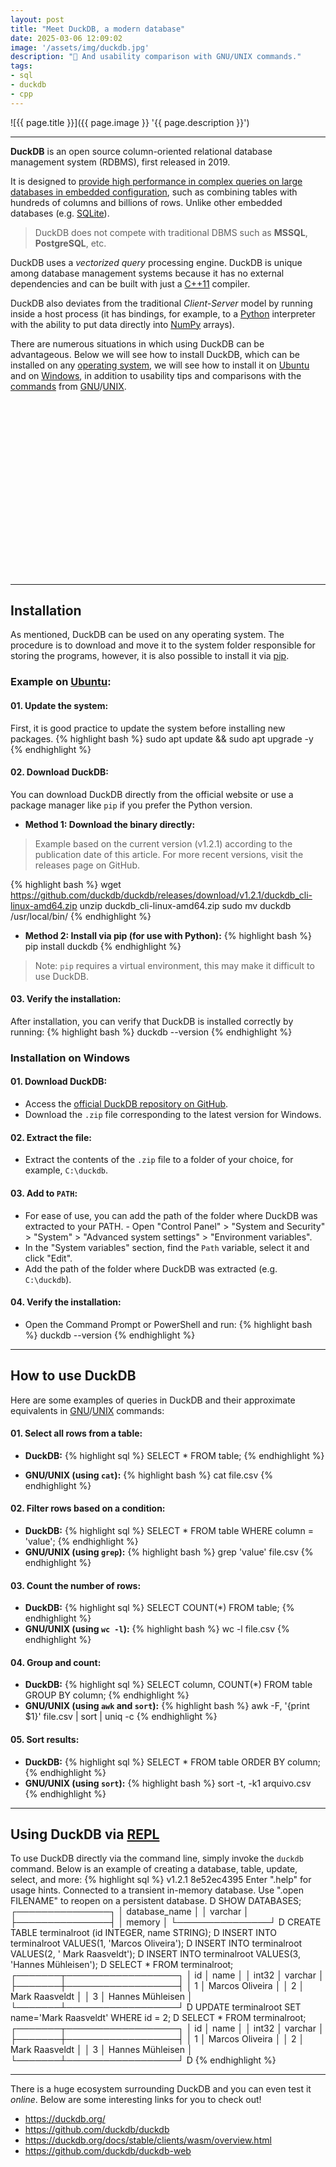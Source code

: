 ```yaml
---
layout: post
title: "Meet DuckDB, a modern database"
date: 2025-03-06 12:09:02
image: '/assets/img/duckdb.jpg'
description: "🚀 And usability comparison with GNU/UNIX commands."
tags:
- sql
- duckdb
- cpp
---
```


![{{ page.title }}]({{ page.image }} '{{ page.description }}')

---

**DuckDB** is an open source column-oriented relational database management system (RDBMS), first released in 2019.

It is designed to <u>provide high performance in complex queries on large databases in embedded configuration</u>, such as combining tables with hundreds of columns and billions of rows. Unlike other embedded databases (e.g. [SQLite](https://terminalroot.com/tags#sql)).

> DuckDB does not compete with traditional DBMS such as **MSSQL**, **PostgreSQL**, etc.

DuckDB uses a *vectorized query* processing engine. DuckDB is unique among database management systems because it has no external dependencies and can be built with just a [C++11](https://terminalroot.com/tags#cpp) compiler.

DuckDB also deviates from the traditional *Client-Server* model by running inside a host process (it has bindings, for example, to a [Python](https://terminalroot.com/tags#python) interpreter with the ability to put data directly into [NumPy](https://terminalroot.com/numcpp-numpy-for-cpp/) arrays).

There are numerous situations in which using DuckDB can be advantageous. Below we will see how to install DuckDB, which can be installed on any [operating system](https://terminalroot.com/tags#operatingsystem), we will see how to install it on [Ubuntu](https://terminalroot.com/tags#ubuntu) and on [Windows](https://terminalroot.com/tags#windows), in addition to usability tips and comparisons with the [commands](https://terminalroot.com/tags#commands) from [GNU](https://terminalroot.com/tags#gnu)/[UNIX](https://terminalroot.com/tags#unix).


<!-- SQUARE - GAMES ROOT -->
<script async src="//pagead2.googlesyndication.com/pagead/js/adsbygoogle.js"></script>
<ins class="adsbygoogle"
style="display:inline-block;width:336px;height:280px"
data-ad-client="ca-pub-2838251107855362"
data-ad-slot="5351066970"></ins>
<script>
(adsbygoogle = window.adsbygoogle || []).push({});
</script>

---

## Installation

As mentioned, DuckDB can be used on any operating system. The procedure is to download and move it to the system folder responsible for storing the programs, however, it is also possible to install it via [pip](https://pypi.org/project/pip/).

### Example on [Ubuntu](https://terminalroot.com/tags#ubuntu):
#### 01. **Update the system:**
First, it is good practice to update the system before installing new packages. 
{% highlight bash %}
sudo apt update && sudo apt upgrade -y
{% endhighlight %}

#### 02. **Download DuckDB:**
You can download DuckDB directly from the official website or use a package manager like `pip` if you prefer the Python version.
- **Method 1: Download the binary directly:**
> Example based on the current version (v1.2.1) according to the publication date of this article. For more recent versions, visit the releases page on GitHub.

{% highlight bash %}
wget https://github.com/duckdb/duckdb/releases/download/v1.2.1/duckdb_cli-linux-amd64.zip
unzip duckdb_cli-linux-amd64.zip
sudo mv duckdb /usr/local/bin/
{% endhighlight %}

- **Method 2: Install via pip (for use with Python):**
{% highlight bash %}
pip install duckdb
{% endhighlight %}
> Note: `pip` requires a virtual environment, this may make it difficult to use DuckDB.

#### 03. **Verify the installation:**
After installation, you can verify that DuckDB is installed correctly by running:
{% highlight bash %}
duckdb --version
{% endhighlight %}

### Installation on Windows
#### 01. **Download DuckDB:**
- Access the [official DuckDB repository on GitHub](https://github.com/duckdb/duckdb/releases).
- Download the `.zip` file corresponding to the latest version for Windows.

#### 02. **Extract the file:**
- Extract the contents of the `.zip` file to a folder of your choice, for example, `C:\duckdb`.

#### 03. **Add to `PATH`:**
- For ease of use, you can add the path of the folder where DuckDB was extracted to your PATH. - Open "Control Panel" > "System and Security" > "System" > "Advanced system settings" > "Environment variables".
- In the "System variables" section, find the `Path` variable, select it and click "Edit".
- Add the path of the folder where DuckDB was extracted (e.g. `C:\duckdb`).

#### 04. **Verify the installation:**
- Open the Command Prompt or PowerShell and run:
{% highlight bash %}
duckdb --version
{% endhighlight %}


<!-- RECTANGLE 2 - OnParagragraph -->
<script async src="//pagead2.googlesyndication.com/pagead/js/adsbygoogle.js"></script>
<ins class="adsbygoogle"
style="display:block; text-align:center;"
data-ad-layout="in-article"
data-ad-format="fluid"
data-ad-client="ca-pub-2838251107855362"
data-ad-slot="8549252987"></ins>
<script>
(adsbygoogle = window.adsbygoogle || []).push({});
</script>

---

## How to use DuckDB
Here are some examples of queries in DuckDB and their approximate equivalents in [GNU](https://terminalroot.com/tags#gnu)/[UNIX](https://terminalroot.com/tags#unix) commands:

#### 01. **Select all rows from a table:**
- **DuckDB:**
{% highlight sql %}
SELECT * FROM table;
{% endhighlight %}

- **GNU/UNIX (using `cat`):**
{% highlight bash %}
cat file.csv
{% endhighlight %}

#### 02. **Filter rows based on a condition:**
- **DuckDB:**
{% highlight sql %}
SELECT * FROM table WHERE column = 'value';
{% endhighlight %}
- **GNU/UNIX (using `grep`):**
{% highlight bash %}
grep 'value' file.csv
{% endhighlight %}

#### 03. **Count the number of rows:**
- **DuckDB:**
{% highlight sql %}
SELECT COUNT(*) FROM table;
{% endhighlight %}
- **GNU/UNIX (using `wc -l`):**
{% highlight bash %}
wc -l file.csv
{% endhighlight %}

#### 04. **Group and count:**
- **DuckDB:**
{% highlight sql %}
SELECT column, COUNT(*) FROM table GROUP BY column;
{% endhighlight %}
- **GNU/UNIX (using `awk` and `sort`):**
{% highlight bash %}
awk -F, '{print $1}' file.csv | sort | uniq -c
{% endhighlight %}

#### 05. **Sort results:**
- **DuckDB:**
{% highlight sql %}
SELECT * FROM table ORDER BY column;
{% endhighlight %}
- **GNU/UNIX (using `sort`):**
{% highlight bash %}
sort -t, -k1 arquivo.csv
{% endhighlight %}

---

## Using DuckDB via [REPL](https://terminalroot.com/create-repl-commands-easily/)
To use DuckDB directly via the command line, simply invoke the `duckdb` command. Below is an example of creating a database, table, update, select, and more:
{% highlight sql %}
v1.2.1 8e52ec4395
Enter ".help" for usage hints.
Connected to a transient in-memory database.
Use ".open FILENAME" to reopen on a persistent database.
D SHOW DATABASES;
┌───────────────┐
│ database_name │
│    varchar    │
├───────────────┤
│ memory        │
└───────────────┘
D CREATE TABLE terminalroot (id INTEGER, name STRING);
D INSERT INTO terminalroot VALUES(1, 'Marcos Oliveira');
D INSERT INTO terminalroot VALUES(2, ' Mark Raasveldt');
D INSERT INTO terminalroot VALUES(3, 'Hannes Mühleisen');
D SELECT * FROM terminalroot;
┌───────┬──────────────────┐
│  id   │       name       │
│ int32 │     varchar      │
├───────┼──────────────────┤
│     1 │ Marcos Oliveira  │
│     2 │  Mark Raasveldt  │
│     3 │ Hannes Mühleisen │
└───────┴──────────────────┘
D UPDATE terminalroot SET name='Mark Raasveldt' WHERE id = 2;
D SELECT * FROM terminalroot;
┌───────┬──────────────────┐
│  id   │       name       │
│ int32 │     varchar      │
├───────┼──────────────────┤
│     1 │ Marcos Oliveira  │
│     2 │ Mark Raasveldt   │
│     3 │ Hannes Mühleisen │
└───────┴──────────────────┘
D 
{% endhighlight %}

---

There is a huge ecosystem surrounding DuckDB and you can even test it *online*. Below are some interesting links for you to check out!

+ <https://duckdb.org/>
+ <https://github.com/duckdb/duckdb>
+ <https://duckdb.org/docs/stable/clients/wasm/overview.html>
+ <https://github.com/duckdb/duckdb-web>

